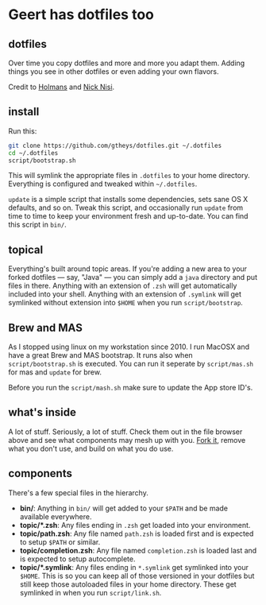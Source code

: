 # Geert has dotfiles too

## dotfiles

Over time you copy dotfiles and more and more you adapt them. Adding things you see in other dotfiles or even adding your own flavors.

Credit to [Holmans](https://github.com/holman/) and [Nick Nisi](https://github.com/nicknisi).

## install

Run this:

```sh
git clone https://github.com/gtheys/dotfiles.git ~/.dotfiles
cd ~/.dotfiles
script/bootstrap.sh
```

This will symlink the appropriate files in `.dotfiles` to your home directory.
Everything is configured and tweaked within `~/.dotfiles`.

`update` is a simple script that installs some dependencies, sets sane OS X
defaults, and so on. Tweak this script, and occasionally run `update` from
time to time to keep your environment fresh and up-to-date. You can find
this script in `bin/`.

## topical

Everything's built around topic areas. If you're adding a new area to your
forked dotfiles — say, "Java" — you can simply add a `java` directory and put
files in there. Anything with an extension of `.zsh` will get automatically
included into your shell. Anything with an extension of `.symlink` will get
symlinked without extension into `$HOME` when you run `script/bootstrap`.

## Brew and MAS

As I stopped using linux on my workstation since 2010. I run MacOSX and have a great Brew and MAS bootstrap. It runs also when `script/bootstrap.sh` is executed. You can run it seperate by `script/mas.sh` for mas and `update` for brew.

Before you run the `script/mash.sh` make sure to update the App store ID's.

## what's inside

A lot of stuff. Seriously, a lot of stuff. Check them out in the file browser
above and see what components may mesh up with you.
[Fork it](https://github.com/gtheys/dotfiles/fork), remove what you don't
use, and build on what you do use.

## components

There's a few special files in the hierarchy.

- **bin/**: Anything in `bin/` will get added to your `$PATH` and be made
  available everywhere.
- **topic/\*.zsh**: Any files ending in `.zsh` get loaded into your
  environment.
- **topic/path.zsh**: Any file named `path.zsh` is loaded first and is
  expected to setup `$PATH` or similar.
- **topic/completion.zsh**: Any file named `completion.zsh` is loaded
  last and is expected to setup autocomplete.
- **topic/\*.symlink**: Any files ending in `*.symlink` get symlinked into
  your `$HOME`. This is so you can keep all of those versioned in your dotfiles
  but still keep those autoloaded files in your home directory. These get
  symlinked in when you run `script/link.sh`.
